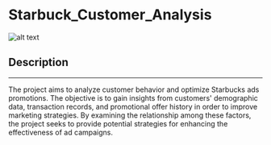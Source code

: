 # Starbuck_Customer_Analysis
![alt text](https://i.ibb.co/pQwBW5K/You-Won-t-Believe-These-Annoying-Starbucks-Orders.jpg)

## Description ##
---
The project aims to analyze customer behavior and optimize Starbucks ads promotions. The objective is to gain insights from customers' demographic data, transaction records, and promotional offer history in order to improve marketing strategies. By examining the relationship among these factors, the project seeks to provide potential strategies for enhancing the effectiveness of ad campaigns.

##  ##
